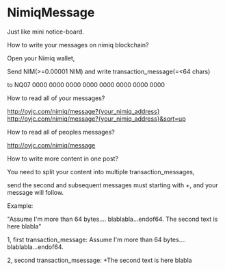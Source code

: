 # NimiqMessage

Just like mini notice-board.


How to write your messages on nimiq blockchain?

Open your Nimiq wallet, 

Send NIM(>=0.00001 NIM) and write transaction_message(=<64 chars) 

to NQ07 0000 0000 0000 0000 0000 0000 0000 0000 



How to read all of your messages?

http://oyjc.com/nimiq/message?{your_nimiq_address}
http://oyjc.com/nimiq/message?{your_nimiq_address}&sort=up


How to read all of peoples messages?

http://oyjc.com/nimiq/message

How to write more content in one post?

You need to split your content into multiple transaction_messages, 

send the second and subsequent messages must starting with +, and your message will follow.


Example: 

"Assume I'm more than 64 bytes.... blablabla...endof64. The second text is here blabla"

1, first transaction_message: Assume I'm more than 64 bytes.... blablabla...endof64.

2, second transaction_msessage:  +The second text is here blabla


